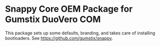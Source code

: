 Snappy Core OEM Package for Gumstix DuoVero COM
===============================================
This package sets up some defaults, branding, and takes care of installing
bootloaders. See https://github.com/gumstix/snappy.
